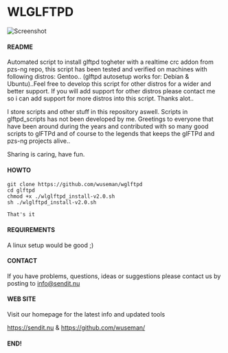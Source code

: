 # WLGLFTPD
![Screenshot](archive/wglandwpz.gif)

#### README
                                                                         
Automated script to install glftpd togheter with a realtime crc addon from pzs-ng repo, this script has been tested and verified on machines with following distros: 
Gentoo.. (glftpd autosetup works for: Debian & Ubuntu)..Feel free to develop this script for other distros for a wider and better support.
If you will add support for other distros please contact me so i can add support for more distros into this script. Thanks alot..

I store scripts and other stuff in this repository aswell. Scripts in glftpd_scripts has not been developed by me. Greetings to everyone that have been around during
the years and contributed with so many good scripts to glFTPd and of course to the legends that keeps the glFTPd and pzs-ng projects alive..

Sharing is caring, have fun.

#### HOWTO
    
    git clone https://github.com/wuseman/wglftpd
    cd glftpd
    chmod +x ./wlglftpd_install-v2.0.sh
    sh ./wlglftpd_install-v2.0.sh
  
    That's it 

#### REQUIREMENTS

A linux setup would be good ;)

#### CONTACT 

If you have problems, questions, ideas or suggestions please contact
us by posting to info@sendit.nu

#### WEB SITE

Visit our homepage for the latest info and updated tools

https://sendit.nu & https://github.com/wuseman/

#### END!

